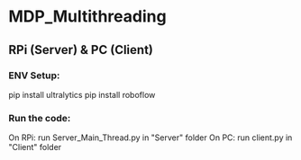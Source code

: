 # MDP_Multithreading

## RPi (Server) & PC (Client)

### ENV Setup:
pip install ultralytics
pip install roboflow

### Run the code:
On RPi: run Server_Main_Thread.py in "Server" folder
On PC: run client.py in "Client" folder
